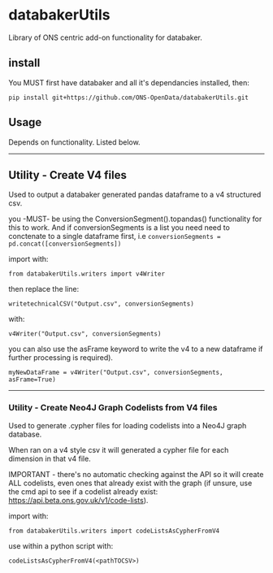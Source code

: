
# databakerUtils

Library of ONS centric add-on functionality for databaker.


## install

You MUST first have databaker and all it's dependancies installed, then:

`pip install git+https://github.com/ONS-OpenData/databakerUtils.git`

## Usage

Depends on functionality. Listed below.

---

## Utility - Create V4 files

Used to output a databaker generated pandas dataframe to a v4 structured csv. 

you -MUST- be using the ConversionSegment().topandas() functionality for this to work. And if conversionSegments is a list you need need to conctenate to a single dataframe first, i.e `conversionSegments = pd.concat([conversionSegments])`


import with:

`from databakerUtils.writers import v4Writer`


then replace the line:

`writetechnicalCSV("Output.csv", conversionSegments)`


with:

`v4Writer("Output.csv", conversionSegments)`


you can also use the asFrame keyword to write the v4 to a new dataframe if further processing is required).

`myNewDataFrame = v4Writer("Output.csv", conversionSegments, asFrame=True)`


---

### Utility - Create Neo4J Graph Codelists from V4 files

Used to generate .cypher files for loading codelists into a Neo4J graph database.

When ran on a v4 style csv it will generated a cypher file for each dimension in that v4 file.

IMPORTANT  - there's no automatic checking against the API so it will create ALL codelists, even ones that
already exist with the graph (if unsure, use the cmd api to see if a codelist already exist: https://api.beta.ons.gov.uk/v1/code-lists).


import with:

`from databakerUtils.writers import codeListsAsCypherFromV4`

use within a python script with:

`codeListsAsCypherFromV4(<pathTOCSV>)`



